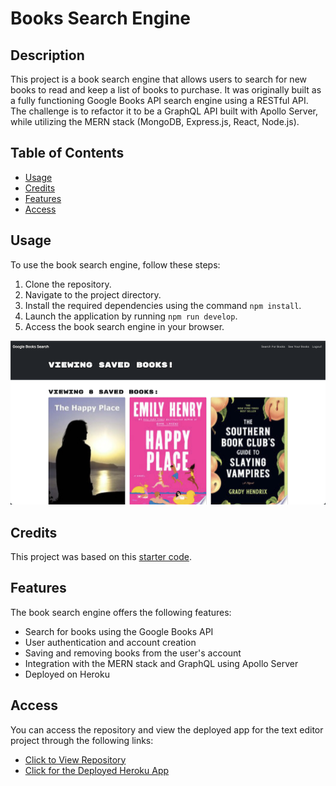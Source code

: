 # Books Search Engine

## Description
This project is a book search engine that allows users to search for new books to read and keep a list of books to purchase. It was originally built as a fully functioning Google Books API search engine using a RESTful API. The challenge is to refactor it to be a GraphQL API built with Apollo Server, while utilizing the MERN stack (MongoDB, Express.js, React, Node.js).


## Table of Contents
- [Usage](#usage)
- [Credits](#credits)
- [Features](#features)
- [Access](#access)

## Usage
To use the book search engine, follow these steps:

1. Clone the repository.
2. Navigate to the project directory.
3. Install the required dependencies using the command `npm install`.
4. Launch the application by running `npm run develop`.
5. Access the book search engine in your browser.

![User Experience](./images/userexperience.png)

## Credits
This project was based on this [starter code](https://github.com/coding-boot-camp/solid-broccoli).

## Features
The book search engine offers the following features:

- Search for books using the Google Books API
- User authentication and account creation
- Saving and removing books from the user's account
- Integration with the MERN stack and GraphQL using Apollo Server
- Deployed on Heroku


## Access
You can access the repository and view the deployed app for the text editor project through the following links:

- [Click to View Repository](https://github.com/johnpow/books-search-engine)
- [Click for the Deployed Heroku App](https://johnpow-book-search-692c33929e63.herokuapp.com/)